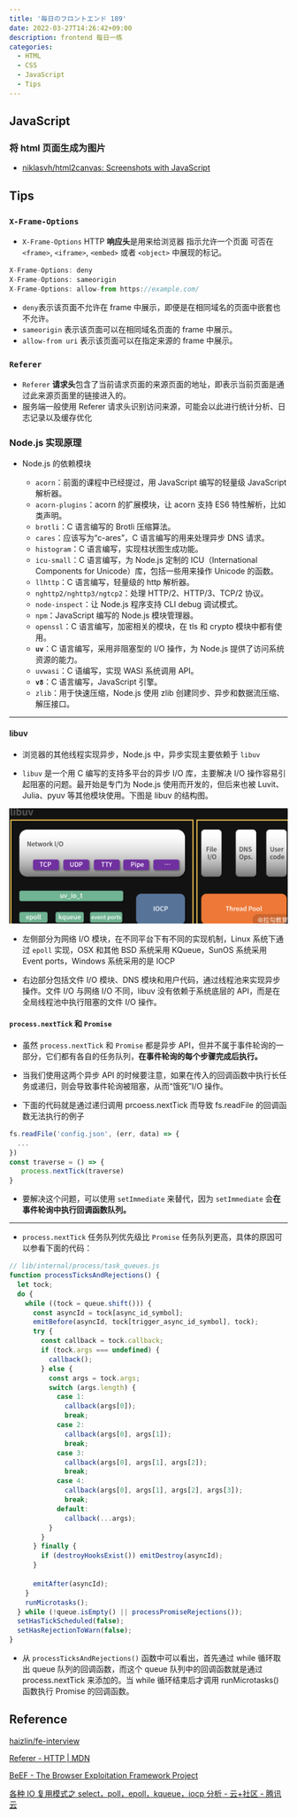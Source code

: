 ```yaml
---
title: '毎日のフロントエンド 189'
date: 2022-03-27T14:26:42+09:00
description: frontend 每日一练
categories:
  - HTML
  - CSS
  - JavaScript
  - Tips
---
```


## JavaScript

### 将 html 页面生成为图片

- [niklasvh/html2canvas: Screenshots with JavaScript](https://github.com/niklasvh/html2canvas/)

## Tips

### `X-Frame-Options`

- `X-Frame-Options` HTTP **响应头**是用来给浏览器 指示允许一个页面 可否在 `<frame>`, `<iframe>`, `<embed>` 或者 `<object>` 中展现的标记。

```js
X-Frame-Options: deny
X-Frame-Options: sameorigin
X-Frame-Options: allow-from https://example.com/
```

- `deny`表示该页面不允许在 frame 中展示，即便是在相同域名的页面中嵌套也不允许。
- `sameorigin` 表示该页面可以在相同域名页面的 frame 中展示。
- `allow-from uri` 表示该页面可以在指定来源的 frame 中展示。

### `Referer`

- `Referer` **请求头**包含了当前请求页面的来源页面的地址，即表示当前页面是通过此来源页面里的链接进入的。
- 服务端一般使用 Referer 请求头识别访问来源，可能会以此进行统计分析、日志记录以及缓存优化

### Node.js 实现原理

- Node.js 的依赖模块

  - `acorn`：前面的课程中已经提过，用 JavaScript 编写的轻量级 JavaScript 解析器。
  - `acorn-plugins`：acorn 的扩展模块，让 acorn 支持 ES6 特性解析，比如类声明。
  - `brotli`：C 语言编写的 Brotli 压缩算法。
  - `cares`：应该写为“c-ares”，C 语言编写的用来处理异步 DNS 请求。
  - `histogram`：C 语言编写，实现柱状图生成功能。
  - `icu-small`：C 语言编写，为 Node.js 定制的 ICU（International Components for Unicode）库，包括一些用来操作 Unicode 的函数。
  - `llhttp`：C 语言编写，轻量级的 http 解析器。
  - `nghttp2/nghttp3/ngtcp2`：处理 HTTP/2、HTTP/3、TCP/2 协议。
  - `node-inspect`：让 Node.js 程序支持 CLI debug 调试模式。
  - `npm`：JavaScript 编写的 Node.js 模块管理器。
  - `openssl`：C 语言编写，加密相关的模块，在 tls 和 crypto 模块中都有使用。
  - **`uv`**：C 语言编写，采用非阻塞型的 I/O 操作，为 Node.js 提供了访问系统资源的能力。
  - `uvwasi`：C 语编写，实现 WASI 系统调用 API。
  - **`v8`**：C 语言编写，JavaScript 引擎。
  - `zlib`：用于快速压缩，Node.js 使用 zlib 创建同步、异步和数据流压缩、解压接口。

---

#### libuv

- 浏览器的其他线程实现异步，Node.js 中，异步实现主要依赖于 `libuv`

- `libuv` 是一个用 C 编写的支持多平台的异步 I/O 库，主要解决 I/O 操作容易引起阻塞的问题。最开始是专门为 Node.js 使用而开发的，但后来也被 Luvit、Julia、pyuv 等其他模块使用。下图是 libuv 的结构图。

![libuv结构图](libuv.png)

- 左侧部分为网络 I/O 模块，在不同平台下有不同的实现机制，Linux 系统下通过 `epoll` 实现，OSX 和其他 BSD 系统采用 KQueue，SunOS 系统采用 Event ports，Windows 系统采用的是 IOCP

- 右边部分包括文件 I/O 模块、DNS 模块和用户代码，通过线程池来实现异步操作。文件 I/O 与网络 I/O 不同，libuv 没有依赖于系统底层的 API，而是在全局线程池中执行阻塞的文件 I/O 操作。

#### `process.nextTick` 和 `Promise`

- 虽然 `process.nextTick` 和 `Promise` 都是异步 API，但并不属于事件轮询的一部分，它们都有各自的任务队列，**在事件轮询的每个步骤完成后执行。**

- 当我们使用这两个异步 API 的时候要注意，如果在传入的回调函数中执行长任务或递归，则会导致事件轮询被阻塞，从而“饿死”I/O 操作。
- 下面的代码就是通过递归调用 prcoess.nextTick 而导致 fs.readFile 的回调函数无法执行的例子

```js
fs.readFile('config.json', (err, data) => {
  ...
})
const traverse = () => {
   process.nextTick(traverse)
}
```

- 要解决这个问题，可以使用 `setImmediate` 来替代，因为 `setImmediate` 会**在事件轮询中执行回调函数队列。**

---

- `process.nextTick` 任务队列优先级比 `Promise` 任务队列更高，具体的原因可以参看下面的代码：

```js
// lib/internal/process/task_queues.js
function processTicksAndRejections() {
  let tock;
  do {
    while ((tock = queue.shift())) {
      const asyncId = tock[async_id_symbol];
      emitBefore(asyncId, tock[trigger_async_id_symbol], tock);
      try {
        const callback = tock.callback;
        if (tock.args === undefined) {
          callback();
        } else {
          const args = tock.args;
          switch (args.length) {
            case 1:
              callback(args[0]);
              break;
            case 2:
              callback(args[0], args[1]);
              break;
            case 3:
              callback(args[0], args[1], args[2]);
              break;
            case 4:
              callback(args[0], args[1], args[2], args[3]);
              break;
            default:
              callback(...args);
          }
        }
      } finally {
        if (destroyHooksExist()) emitDestroy(asyncId);
      }

      emitAfter(asyncId);
    }
    runMicrotasks();
  } while (!queue.isEmpty() || processPromiseRejections());
  setHasTickScheduled(false);
  setHasRejectionToWarn(false);
}
```

- 从 `processTicksAndRejections()` 函数中可以看出，首先通过 while 循环取出 queue 队列的回调函数，而这个 queue 队列中的回调函数就是通过 process.nextTick 来添加的。当 while 循环结束后才调用 runMicrotasks() 函数执行 Promise 的回调函数。

## Reference

[haizlin/fe-interview](https://github.com/haizlin/fe-interview/blob/master/category/history.md)

[Referer - HTTP | MDN](https://developer.mozilla.org/zh-CN/docs/Web/HTTP/Headers/Referer)

[BeEF - The Browser Exploitation Framework Project](https://beefproject.com/)

[各种 IO 复用模式之 select，poll，epoll，kqueue，iocp 分析 - 云+社区 - 腾讯云](https://cloud.tencent.com/developer/article/1373483)
